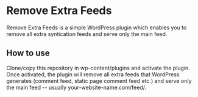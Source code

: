 # Remove Extra Feeds

Remove Extra Feeds is a simple WordPress plugin which enables you to remove
all extra syntication feeds and serve only the main feed.

## How to use
Clone/copy this repository in wp-content/plugins and activate the plugin. Once
activated, the plugin will remove all extra feeds that WordPress generates
(comment feed, static page comment feed etc.) and serve only the main feed --
usually your-website-name.com/feed/.
